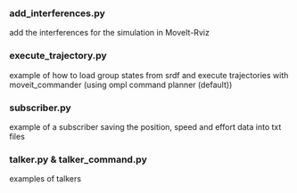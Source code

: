 ### add_interferences.py
add the interferences for the simulation in MoveIt-Rviz

### execute_trajectory.py
example of how to load group states from srdf and execute trajectories with moveit_commander (using ompl command planner (default))

### subscriber.py
example of a subscriber saving the position, speed and effort data into txt files

### talker.py & talker_command.py
examples of talkers